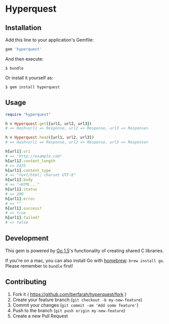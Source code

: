 # Hyperquest

## Installation

Add this line to your application's Gemfile:

```ruby
gem 'hyperquest'
```

And then execute:

    $ bundle

Or install it yourself as:

    $ gem install hyperquest

## Usage

```ruby
require "hyperquest"

h = Hyperquest.get([url1, url2, url3])
# => Hash<url1 => Response, url2 => Response, url3 => Response>

h = Hyperquest.head([url1, url2, url3])
# => Hash<url1 => Response, url2 => Response, url3 => Response>

h[url1].uri
# => "http://example.com"
h[url1].content_length
# => 2435
h[url1].content_type
# => "text/html; charset UTF-8"
h[url1].body
# => "<HTML..."
h[url1].status
# => 200
h[url1].error
# => ""
h[url1].success?
# => true
h[url1].failed?
# => false
```

## Development

This gem is powered by [Go 1.5](https://golang.org/dl/)'s functionality of creating shared C libraries.

If you're on a mac, you can also install Go with [homebrew](http://brew.sh): `brew install go`. Please remember to `bundle` first!

## Contributing

1. Fork it ( https://github.com/berfarah/hyperquest/fork )
2. Create your feature branch (`git checkout -b my-new-feature`)
3. Commit your changes (`git commit -am 'Add some feature'`)
4. Push to the branch (`git push origin my-new-feature`)
5. Create a new Pull Request
